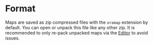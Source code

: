 # Format

Maps are saved as zip compressed files with the `oramap` extension by default. You can open or unpack this file like any other zip. It is recommended to only re-pack unpacked maps via the [Editor](./Editor.md) to avoid issues.

